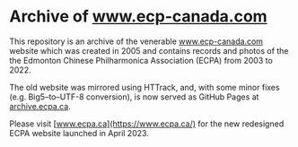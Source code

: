 # Archive of www.ecp-canada.com

This repository is an archive of the venerable www.ecp-canada.com website
 which was created in 2005 and contains records and photos of the
the Edmonton Chinese Philharmonica Association (ECPA) from 2003 to 2022.

The old website was mirrored using HTTrack, and, with some minor fixes
(e.g. Big5–to–UTF-8 conversion), is now served as GitHub Pages
at [archive.ecpa.ca](https://archive.ecpa.ca/).

Please visit [www.ecpa.ca](https://www.ecpa.ca/) for the new redesigned
ECPA website launched in April 2023.
